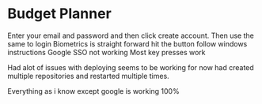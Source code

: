 # Budget Planner

Enter your email and password and then click create account. 
Then use the same to login
Biometrics is straight forward hit the button follow windows instructions
Google SSO not working
Most key presses work

Had alot of issues with deploying seems to be working for now had created multiple repositories and restarted multiple times. 

Everything as i know except google is working 100%
